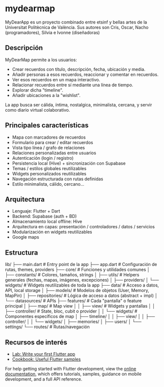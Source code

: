 # mydearmap

MyDearApp es un proyecto combinado entre etsinf y bellas artes de la Universitat Politècnica de València.
Sus autores son Cris, Oscar, Nacho (programadores), Silvia e Ivonne (diseñadoras)

## Descripción

MyDearMap permite a los usuarios:

- Crear recuerdos con título, descripción, fecha, ubicación y media.
- Añadir personas a esos recuerdos, reaccionar y comentar en recuerdos.
- Ver esos recuerdos en un mapa interactivo.
- Relacionar recuerdos entre sí mediante una línea de tiempo.
- Explorar dicha "timeline".
- Añadir ubicaciones a la "wishlist".

La app busca ser cálida, íntima, nostalgica, minimalista, cercana, y servir como diario virtual colaborativo.

## Principales características

- Mapa con marcadores de recuerdos
- Formulario para crear / editar recuerdos
- Vista tipo línea / grafo de relaciones
- Relaciones personalizadas entre usuarios
- Autenticación (login / registro)
- Persistencia local (Hive) + sincronización con Supabase
- Temas / estilos globales reutilizables
- Widgets personalizados reutilizables
- Navegación estructurada con rutas definidas
- Estilo minimalista, cálido, cercano...

## Arquitectura

- Lenguaje: Flutter + Dart
- Backend: Supabase (auth + BD)
- Almacenamiento local offline: Hive
- Arquitectura en capas: presentación / controladores / datos / servicios
- Modularización en widgets reutilizables
- Google maps

## Estructura

lib/
├── main.dart                   # Entry point de la app
├── app.dart                    # Configuración de rutas, themes, providers
├── core/                       # Funciones y utilidades comunes
│   ├── constants/              # Colores, tamaños, strings
│   ├── utils/                  # Helpers generales (fechas, mapas, imágenes, excepciones)
│   ├── providers/
│   └── widgets/                # Widgets reutilizables de toda la app
├── data/                       # Acceso a datos, API, local storage
│   ├── models/                 # Modelos de objetos (User, Memory, MapPin)
│   ├── repositories/           # Lógica de acceso a datos (abstract + impl)
│   └── datasources/            # APIs
├── features/                   # Cada "pantalla" o feature principal
│   ├── map/                    # Map view
│   │   ├── view/               # Widgets y pantallas
│   │   ├── controller/         # State, bloc, cubit o provider
│   │   └── widgets/            # Componentes específicos de map
│   ├── timeline/
│   │   ├── view/
│   │   ├── controller/
│   │   └── widgets/
│   ├── memories/
│   ├── users/
│   └── settings/
└── routes/                     # Rutas/navegación

## Recursos de interés

- [Lab: Write your first Flutter app](https://docs.flutter.dev/get-started/codelab)
- [Cookbook: Useful Flutter samples](https://docs.flutter.dev/cookbook)

For help getting started with Flutter development, view the
[online documentation](https://docs.flutter.dev/), which offers tutorials,
samples, guidance on mobile development, and a full API reference.
